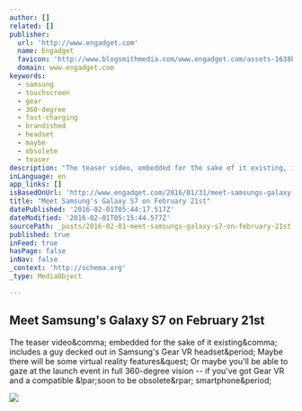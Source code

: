 ```yaml
---
author: []
related: []
publisher:
  url: 'http://www.engadget.com'
  name: Engadget
  favicon: 'http://www.blogsmithmedia.com/www.engadget.com/assets-1638b0a8bbe7effa8f85c3ecabb63620/images/favicon-160x160.png'
  domain: www.engadget.com
keywords:
  - samsung
  - touchscreen
  - gear
  - 360-degree
  - fast-charging
  - brandished
  - headset
  - maybe
  - obsolete
  - teaser
description: "The teaser video, embedded for the sake of it existing, includes a guy decked out in Samsung's Gear VR headset. Maybe there will be some virtual reality features? Or maybe you'll be able to gaze at the launch event in full 360-degree vision -- if you've got Gear VR and a compatible (soon to be obsolete) smartphone."
inLanguage: en
app_links: []
isBasedOnUrl: 'http://www.engadget.com/2016/01/31/meet-samsungs-galaxy-s7-on-february-21st/'
title: "Meet Samsung's Galaxy S7 on February 21st"
datePublished: '2016-02-01T05:44:17.517Z'
dateModified: '2016-02-01T05:15:44.577Z'
sourcePath: _posts/2016-02-01-meet-samsungs-galaxy-s7-on-february-21st.md
published: true
inFeed: true
hasPage: false
inNav: false
_context: 'http://schema.org'
_type: MediaObject

---
```

<article style=""><h1>Meet Samsung's Galaxy S7 on February 21st</h1><p>The teaser video&amp;comma; embedded for the sake of it existing&amp;comma; includes a guy decked out in Samsung's Gear VR headset&amp;period; Maybe there will be some virtual reality features&amp;quest; Or maybe you'll be able to gaze at the launch event in full 360-degree vision -- if you've got Gear VR and a compatible &amp;lpar;soon to be obsolete&amp;rpar; smartphone&amp;period;</p><img src="http://o.aolcdn.com/dims5/amp:f97c30095444df3bae869120889ffba8df4727ff/r:960,504,min/c:960,504,0,3/q:80/?url=http%3A%2Fo.aolcdn.com%2Fhss%2Fstorage%2Fmidas%2Fafe03f8323065a671297b7858505445%2F203339746%2Fsamsung-galaxy-s6-edge-plus.jpg" /></article>